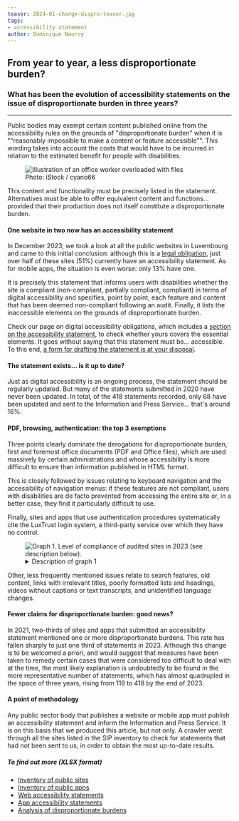 ```yaml
---
teaser: 2024-01-charge-dispro-teaser.jpg
tags:
- accessibility statement
author: Dominique Nauroy
---
```


<script src="../../../../content/fr/news/2024-01-26-charge-dispro.js"></script>
<h2>From year to year, a less disproportionate burden?</h2>
<h3>What has been the evolution of accessibility statements on the issue of disproportionate burden in three years?</h3>
<hr>
<div class="intro">
    <p>Public bodies may exempt certain content published online from the accessibility rules on the grounds of "disproportionate burden" when it is "<q>reasonably impossible to make a content or feature accessible</q>". This wording takes into account the costs that would have to be incurred in relation to the estimated benefit for people with disabilities.</p>
</div>
<figure role="group" aria-label="Photo: iStock / cyano66" class="pic">
    <img src="../../../../content/fr/news/img/2024-01-charge-dispro.jpg" alt="Illustration of an office worker overloaded with files">
    <figcaption>Photo: iStock / cyano66</figcaption>
</figure>
<p>This content and functionality must be precisely listed in the statement. Alternatives must be able to offer equivalent content and functions... provided that their production does not itself constitute a disproportionate burden.</p>
<h4>One website in two now has an accessibility statement</h4>
<p>In December 2023, we took a look at all the public websites in Luxembourg and came to this initial conclusion: although this is a <a href="https://legilux.public.lu/eli/etat/leg/loi/2019/05/28/a373/jo#art_5">legal obligation</a>, just over half of these sites (51%) currently have an accessibility statement. As for mobile apps, the situation is even worse: only 13% have one.</p>
<p>It is precisely this statement that informs users with disabilities whether the site is compliant (non-compliant, partially compliant, compliant) in terms of digital accessibility and specifies, point by point, each feature and content that has been deemed non-compliant following an audit. Finally, it lists the inaccessible elements on the grounds of disproportionate burden.</p>
<p>Check our page on digital accessibility obligations, which includes a <a href="https://accessibilite.public.lu/en/obligations.html#accessibility-statement">section on the accessibility statement</a>, to check whether yours covers the essential elements. It goes without saying that this statement must be... accessible. To this end, <a href="https://accessibilite.public.lu/en/tools/decla.html">a form for drafting the statement is at your disposal</a>.</p>
<h4>The statement exists... is it up to date?</h4>
<p>Just as digital accessibility is an ongoing process, the statement should be regularly updated. But many of the statements submitted in 2020 have never been updated. In total, of the 418 statements recorded, only 68 have been updated and sent to the Information and Press Service... that's around 16%.</p>
<h4>PDF, browsing, authentication: the top 3 exemptions</h4>
<p>Three points clearly dominate the derogations for disproportionate burden, first and foremost office documents (PDF and Office files), which are used massively by certain administrations and whose accessibility is more difficult to ensure than information published in HTML format.</p>
<p>This is closely followed by issues relating to keyboard navigation and the accessibility of navigation menus: if these features are not compliant, users with disabilities are de facto prevented from accessing the entire site or, in a better case, they find it particularly difficult to use.</p>
<p>Finally, sites and apps that use authentication procedures systematically cite the LuxTrust login system, a third-party service over which they have no control.</p>
<figure class="chart">
    <div id="dispro">
        <img src="../../../../content/fr/news/img/2024-01-dispro-burden.svg" alt="Graph 1. Level of compliance of audited sites in 2023 (see description below).">
    </div>
    <details>
        <summary>Description of graph 1</summary>
        <p>This bar chart shows, in descending order, the elements most frequently mentioned as a disproportionate burden in accessibility statements, starting with office documents, keyboard navigation and authentication procedures, present in 31, 29 and 13% of statements respectively.</p>
    </details>
</figure>
<p>Other, less frequently mentioned issues relate to search features, old content, links with irrelevant titles, poorly formatted lists and headings, videos without captions or text transcripts, and unidentified language changes.</p>
<h4>Fewer claims for disproportionate burden: good news?</h4>
<p>In 2021, two-thirds of sites and apps that submitted an accessibility statement mentioned one or more disproportionate burdens. This rate has fallen sharply to just one third of statements in 2023. Although this change is to be welcomed a priori, and would suggest that measures have been taken to remedy certain cases that were considered too difficult to deal with at the time, the most likely explanation is undoubtedly to be found in the more representative number of statements, which has almost quadrupled in the space of three years, rising from 118 to 418 by the end of 2023.</p>
<h4>A point of methodology</h4>
<p>Any public sector body that publishes a website or mobile app must publish an accessibility statement and inform the Information and Press Service. It is on this basis that we produced this article, but not only. A crawler went through all the sites listed in the SIP inventory to check for statements that had not been sent to us, in order to obtain the most up-to-date results.</p>
<aside class="more">
    <h5>To find out more (XLSX format)</h5>
    <ul>
        <li><a href="https://data.public.lu/en/datasets/r/2c6ba70f-a41f-4c50-a224-033a94d00fa9">Inventory of public sites</a></li>
        <li><a href="https://data.public.lu/en/datasets/r/756ecd5c-75d2-49a6-9cf4-aa4c70a28f8c">Inventory of public apps</a></li>
        <li><a href="https://data.public.lu/en/datasets/r/13a50790-cb0c-431d-9f17-198decfdb584">Web accessibility statements</a></li>
        <li><a href="https://data.public.lu/en/datasets/r/6ed3e82a-0b52-4009-ba75-57c5af9b2d76">App accessibility statements</a></li>
        <li><a href="https://data.public.lu/en/datasets/analyse-de-la-charge-disproportionnee-dans-les-declarations-daccessibilite/">Analysis of disproportionate burdens</a></li>
    </ul>
</aside>
